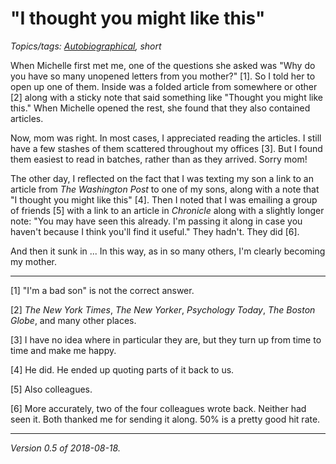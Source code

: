 "I thought you might like this"
===============================

*Topics/tags: [Autobiographical](index-autobiographical), short*

When Michelle first met me, one of the questions she asked was "Why do
you have so many unopened letters from you mother?" [1].  So I told her
to open up one of them.  Inside was a folded article from somewhere or
other [2] along with a sticky note that said something like "Thought you
might like this."  When Michelle opened the rest, she found that they also
contained articles.  

Now, mom was right.  In most cases, I appreciated reading the articles.
I still have a few stashes of them scattered throughout my offices [3].
But I found them easiest to read in batches, rather than as they arrived.
Sorry mom!

The other day, I reflected on the fact that I was texting my son a link
to an article from _The Washington Post_ to one of my sons, along with a
note that "I thought you might like this" [4].  Then I noted that I was
emailing a group of friends [5] with a link to an article in _Chronicle_
along with a slightly longer note: "You may have seen this already.  I'm
passing it along in case you haven't because I think you'll find it useful."
They hadn't.  They did [6].

And then it sunk in ... In this way, as in so many others, I'm clearly
becoming my mother.

---

[1] "I'm a bad son" is not the correct answer.

[2] _The New York Times_, _The New Yorker_, _Psychology Today_, _The
Boston Globe_, and many other places.

[3] I have no idea where in particular they are, but they turn up from
time to time and make me happy.

[4] He did.  He ended up quoting parts of it back to us.

[5] Also colleagues.

[6] More accurately, two of the four colleagues wrote back.  Neither had
seen it.  Both thanked me for sending it along.  50% is a pretty good hit
rate.

---

*Version 0.5 of 2018-08-18.*
